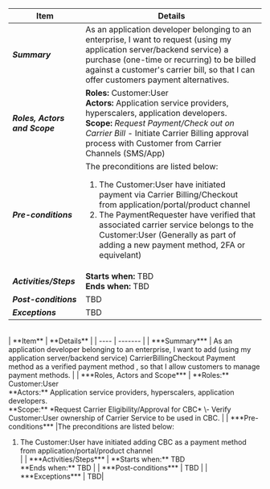 | **Item** | **Details** |
| ---- | ------- |
| ***Summary*** | As an application developer belonging to an enterprise, I want to request (using my application server/backend service) a purchase (one-time or recurring) to be billed against a customer's carrier bill, so that I can offer customers payment alternatives.  |
| ***Roles, Actors and Scope*** | **Roles:** Customer:User<br> **Actors:** Application service providers, hyperscalers, application developers. <br> **Scope:** *Request Payment/Check out on Carrier Bill* \- Initiate Carrier Billing approval process with Customer from Carrier Channels (SMS/App) |
| ***Pre-conditions*** |The preconditions are listed below:<br><ol><li>The Customer:User have initiated payment via Carrier Billing/Checkout from application/portal/product channel</li><li>The PaymentRequester have verified that associated carrier service belongs to the Customer:User (Generally as part of adding a new payment method, 2FA or equivelant)</li>|
| ***Activities/Steps*** | **Starts when:** TBD<br>**Ends when:** TBD |
| ***Post-conditions*** | TBD  |
| ***Exceptions*** | TBD|
<br>
| **Item** | **Details** |
| ---- | ------- |
| ***Summary*** | As an application developer belonging to an enterprise, I want to add (using my application server/backend service) CarrierBillingCheckout Payment method as a verified payment method , so that I allow customers to manage payment methods.  |
| ***Roles, Actors and Scope*** | **Roles:** Customer:User<br> **Actors:** Application service providers, hyperscalers, application developers. <br> **Scope:** *Request Carrier Eligibility/Approval for CBC* \- Verify Customer:User ownership of Carrier Service to be used in CBC. |
| ***Pre-conditions*** |The preconditions are listed below:<br><ol><li>The Customer:User have initiated adding CBC as a payment method from application/portal/product channel</li>|
| ***Activities/Steps*** | **Starts when:** TBD<br>**Ends when:** TBD |
| ***Post-conditions*** | TBD  |
| ***Exceptions*** | TBD|